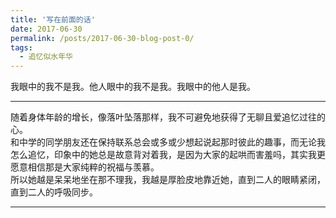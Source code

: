 ```yaml
---
title: '写在前面的话'
date: 2017-06-30
permalink: /posts/2017-06-30-blog-post-0/
tags:
  - 追忆似水年华
---
```


我眼中的我不是我。他人眼中的我不是我。我眼中的他人是我。  

------
随着身体年龄的增长，像落叶坠落那样，我不可避免地获得了无聊且爱追忆过往的心。  
和中学的同学朋友还在保持联系总会或多或少想起说起那时彼此的趣事，而无论我怎么追忆，印象中的她总是故意背对着我，是因为大家的起哄而害羞吗，其实我更愿意相信那是大家纯粹的祝福与羡慕。  
所以她越是呆呆地坐在那不理我，我越是厚脸皮地靠近她，直到二人的眼睛紧闭，直到二人的呼吸同步。  


------
